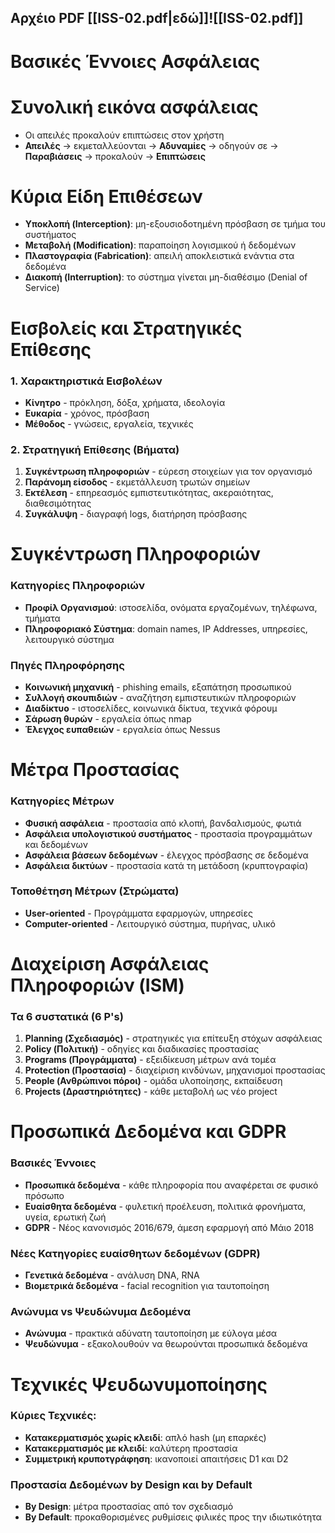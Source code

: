 ## Αρχέιο PDF [[ISS-02.pdf|εδώ]]![[ISS-02.pdf]]
# Βασικές Έννοιες Ασφάλειας

# Συνολική εικόνα ασφάλειας
- Οι απειλές προκαλούν επιπτώσεις στον χρήστη
- **Απειλές** -> εκμεταλλεύονται -> **Αδυναμίες** -> οδηγούν σε -> **Παραβιάσεις** -> προκαλούν -> **Επιπτώσεις**
# Κύρια Είδη Επιθέσεων
- **Υποκλοπή (Interception)**: μη-εξουσιοδοτημένη πρόσβαση σε τμήμα του συστήματος
- **Μεταβολή (Modification)**: παραποίηση λογισμικού ή δεδομένων
- **Πλαστογραφία (Fabrication)**: απειλή αποκλειστικά ενάντια στα δεδομένα
- **Διακοπή (Interruption)**: το σύστημα γίνεται μη-διαθέσιμο (Denial of Service)

# Εισβολείς και Στρατηγικές Επίθεσης
### 1. Χαρακτηριστικά Εισβολέων
- **Κίνητρο** - πρόκληση, δόξα, χρήματα, ιδεολογία
- **Ευκαρία** - χρόνος, πρόσβαση
- **Μέθοδος** - γνώσεις, εργαλεία, τεχνικές
### 2. Στρατηγική Επίθεσης (Βήματα)
1. **Συγκέντρωση πληροφοριών** - εύρεση στοιχείων για τον οργανισμό
2. **Παράνομη είσοδος** - εκμετάλλευση τρωτών σημείων
3. **Εκτέλεση** - επηρεασμός εμπιστευτικότητας, ακεραιότητας, διαθεσιμότητας
4. **Συγκάλυψη** - διαγραφή logs, διατήρηση πρόσβασης


# Συγκέντρωση Πληροφοριών
### Κατηγορίες Πληροφοριών
- **Προφίλ Οργανισμού**: ιστοσελίδα, ονόματα εργαζομένων, τηλέφωνα, τμήματα
- **Πληροφοριακό Σύστημα**: domain names, IP Addresses, υπηρεσίες, λειτουργικό σύστημα

### Πηγές Πληροφόρησης
- **Κοινωνική μηχανική** - phishing emails, εξαπάτηση προσωπικού
- **Συλλογή σκουπιδιών** - αναζήτηση εμπιστευτικών πληροφοριών
- **Διαδίκτυο** - ιστοσελίδες, κοινωνικά δίκτυα, τεχνικά φόρουμ
- **Σάρωση θυρών** - εργαλεία όπως nmap
- **Έλεγχος ευπαθειών** - εργαλεία όπως Nessus

# Μέτρα Προστασίας

### Κατηγορίες Μέτρων
- **Φυσική ασφάλεια** - προστασία από κλοπή, βανδαλισμούς, φωτιά
- **Ασφάλεια υπολογιστικού συστήματος** - προστασία προγραμμάτων και δεδομένων
- **Ασφάλεια βάσεων δεδομένων** - έλεγχος πρόσβασης σε δεδομένα
- **Ασφάλεια δικτύων** - προστασία κατά τη μετάδοση (κρυπτογραφία)

### Τοποθέτηση Μέτρων (Στρώματα)
- **User-oriented** - Προγράμματα εφαρμογών, υπηρεσίες
- **Computer-oriented** - Λειτουργικό σύστημα, πυρήνας, υλικό

# Διαχείριση Ασφάλειας Πληροφοριών (ISM)
### Τα 6 συστατικά (6 P's)
 1. **Planning (Σχεδιασμός)** - στρατηγικές για επίτευξη στόχων ασφάλειας
 2. **Policy (Πολιτική)** - οδηγίες και διαδικασίες προστασίας
 3. **Programs (Προγράμματα)** - εξειδίκευση μέτρων ανά τομέα
 4. **Protection (Προστασία)** - διαχείριση κινδύνων, μηχανισμοί προστασίας
 5. **People (Ανθρώπινοι πόροι)** - ομάδα υλοποίησης, εκπαίδευση
 6. **Projects (Δραστηριότητες)** - κάθε μεταβολή ως νέο project

# Προσωπικά Δεδομένα και GDPR 

### Βασικές Έννοιες
- **Προσωπικά δεδομένα** - κάθε πληροφορία που αναφέρεται σε φυσικό πρόσωπο
- **Ευαίσθητα δεδομένα** - φυλετική προέλευση, πολιτικά φρονήματα, υγεία, ερωτική ζωή
- **GDPR** - Νέος κανονισμός 2016/679, άμεση εφαρμογή από Μάιο 2018

### Νέες Κατηγορίες ευαίσθητων δεδομένων (GDPR)
- **Γενετικά δεδομένα** - ανάλυση DNA, RNA
- **Βιομετρικά δεδομένα** - facial recognition για ταυτοποίηση

### Ανώνυμα vs Ψευδώνυμα Δεδομένα
- **Ανώνυμα** - πρακτικά αδύνατη ταυτοποίηση με εύλογα μέσα
- **Ψευδώνυμα** - εξακολουθούν να θεωρούνται προσωπικά δεδομένα

# Τεχνικές Ψευδωνυμοποίησης

### Κύριες Τεχνικές:
- **Κατακερματισμός χωρίς κλειδί**: απλό hash (μη επαρκές)
- **Κατακερματισμός με κλειδί**: καλύτερη προστασία
- **Συμμετρική κρυποτγράφηση**: ικανοποιεί απαιτήσεις D1 και D2

### Προστασία Δεδομένων by Design και by Default
- **By Design**: μέτρα προστασίας από τον σχεδιασμό
- **By Default**: προκαθορισμένες ρυθμίσεις φιλικές προς την ιδιωτικότητα
